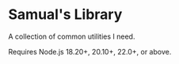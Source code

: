 # Samual's Library

A collection of common utilities I need.

Requires Node.js 18.20+, 20.10+, 22.0+, or above.
